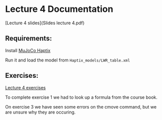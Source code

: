 # Lecture 4 Documentation

[Lecture 4 slides](Slides lecture 4.pdf)

## Requirements: 
Install [MuJoCo Haptix](http://www.mujoco.org/book/haptix.html)

Run it and load the model from ``Haptix_models/LWR_table.xml``

## Exercises:

[Lecture 4 exercises](Exercises.pdf)

To complete exercise 1 we had to look up a formula from the course book.

On exercise 3 we have seen some errors on the cmove command, but we are unsure why they are occuring.



